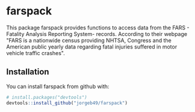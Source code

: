 # farspack

This package farspack provides functions to access data from the FARS - Fatality Analysis Reporting System- records. According to their webpage "FARS is a nationwide census providing NHTSA, Congress and the American public yearly data regarding fatal injuries suffered in motor vehicle traffic crashes".


## Installation

You can install farspack from github with:


``` r
# install.packages("devtools")
devtools::install_github("jorgeb49/farspack")
```
